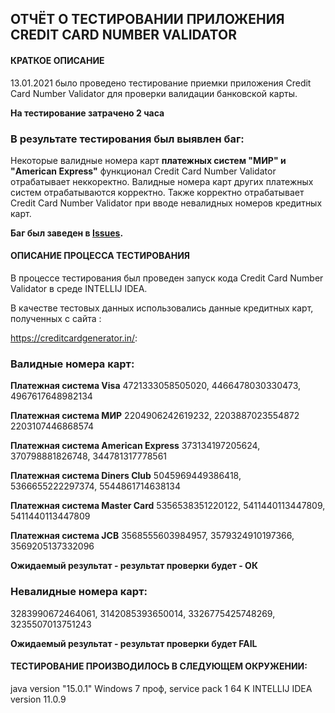 ОТЧЁТ О ТЕСТИРОВАНИИ ПРИЛОЖЕНИЯ CREDIT CARD NUMBER VALIDATOR 
-------------------------------------------------

#### КРАТКОЕ ОПИСАНИЕ ####
 

13.01.2021 было проведено тестирование приемки приложения Credit Card Number Validator для проверки валидации банковской карты. 

**На тестирование затрачено 2 часа**

### В результате тестирования был выявлен баг: 
Некоторые валидные номера карт **платежных систем  "МИР" и "American Express"**
функционал Credit Card Number Validator отрабатывает неккоректно. 
Валидные номера карт других платежных систем отрабатываются корректно. 
Также корректно отрабатывает Credit Card Number Validator при вводе невалидных номеров кредитных карт.

**Баг был заведен в [Issues](https://github.com/Irina04041987/HW-1.2/issues/1).**

#### ОПИСАНИЕ ПРОЦЕССА ТЕСТИРОВАНИЯ ####

В процессе тестирования был проведен запуск кода Credit Card Number Validator в среде INTELLIJ IDEA.

В качестве тестовых данных использовались данные кредитных карт, полученных с сайта :

https://creditcardgenerator.in/:

### Валидные номера карт: ###

**Платежная система Visa**
4721333058505020,
4466478030330473,
4967617648982134

**Платежная система МИР**
2204906242619232,
2203887023554872
2203107446868574

**Платежная система American Express**
373134197205624,
370798881826748,
344781317778561

**Платежная система Diners Club**
5045969449386418,
5366655222297374,
5544861714638134

**Платежная система Master Card**
5356538351220122,
5411440113447809,
5411440113447809

**Платежная система JCB**
3568555603984957,
3579324910197366,
3569205137332096

**Ожидаемый результат - результат проверки будет - ОК**

### Невалидные номера карт: ###

3283990672464061,
3142085393650014,
3326775425748269,
3235507013751243

**Ожидаемый результат - результат проверки будет FAIL**

#### ТЕСТИРОВАНИЕ ПРОИЗВОДИЛОСЬ В СЛЕДУЮЩЕМ ОКРУЖЕНИИ: ####

java version "15.0.1"
Windows 7 проф, service pack 1 64 K
INTELLIJ IDEA version 11.0.9
